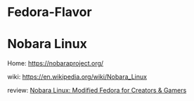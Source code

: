 # Fedora-Flavor
# Nobara Linux
Home: https://nobaraproject.org/

wiki: https://en.wikipedia.org/wiki/Nobara_Linux

review: [Nobara Linux: Modified Fedora for Creators &amp; Gamers](https://youtu.be/DfLiugL_ZOQ)
